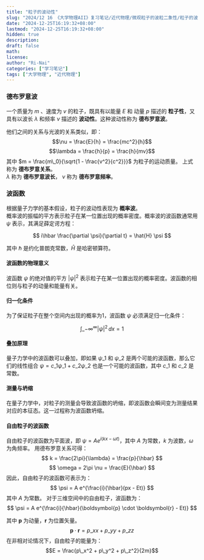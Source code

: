 ```yaml
---
title: "粒子的波动性"
slug: "2024/12 16 《大学物理AII》复习笔记/近代物理/微观粒子的波粒二象性/粒子的波动性"
date: "2024-12-25T16:19:32+08:00"
lastmod: "2024-12-25T16:19:32+08:00"
hidden: true
description:
draft: false
math:
license:
author: "Ri-Nai"
categories: ["学习笔记"]
tags: ["大学物理", "近代物理"]
---
```

### 德布罗意波
一个质量为 $m$ 、速度为 $v$ 的粒子，既具有以能量 $E$ 和 动量 $p$ 描述的 **粒子性**，又具有以波长 $\lambda$ 和频率 $\nu$ 描述的 **波动性**。这种波动性称为 **德布罗意波**。

他们之间的关系与光波的关系类似，即：
$$\nu = \frac{E}{h} = \frac{mc^2}{h}$$
$$\lambda = \frac{h}{p} = \frac{h}{mv}$$
其中 $m = \frac{m\_0}{\sqrt{1 - \frac{v^2}{c^2}}}$ 为粒子的运动质量。
上式称为 **德布罗意关系**。  
$\lambda$ 称为 **德布罗意波长**， $\nu$ 称为 **德布罗意频率**。

### 波函数
根据量子力学的基本假设，粒子的波动性表现为 **概率波**。  
概率波的振幅的平方表示粒子在某一位置出现的概率密度。概率波的波函数通常用 $\psi$ 表示，其满足薛定谔方程：

$$ i\hbar \frac{\partial \psi}{\partial t} = \hat{H} \psi $$

其中 $\hbar$ 是约化普朗克常数，$\hat{H}$ 是哈密顿算符。

#### 波函数的物理意义
波函数 $\psi$ 的绝对值的平方 $|\psi|^2$ 表示粒子在某一位置出现的概率密度。波函数的相位则与粒子的动量和能量有关。

#### 归一化条件
为了保证粒子在整个空间内出现的概率为1，波函数 $\psi$ 必须满足归一化条件：

$$ \int\_{-\infty}^{\infty} |\psi|^2 \, dx = 1 $$

#### 叠加原理
量子力学中的波函数可以叠加，即如果 $\psi\_1$ 和 $\psi\_2$ 是两个可能的波函数，那么它们的线性组合 $\psi = c\_1 \psi\_1 + c\_2 \psi\_2$ 也是一个可能的波函数，其中 $c\_1$ 和 $c\_2$ 是常数。

#### 测量与坍缩
在量子力学中，对粒子的测量会导致波函数的坍缩，即波函数会瞬间变为测量结果对应的本征态。这一过程称为波函数坍缩。

#### 自由粒子的波函数
自由粒子的波函数为平面波，即 $\psi = A e^{i(kx - \omega t)}$，其中 $A$ 为常数，$k$ 为波数，$\omega$ 为角频率。
用德布罗意关系可得：
$$ k = \frac{2\pi}{\lambda} = \frac{p}{\hbar} $$
$$ \omega = 2\pi \nu = \frac{E}{\hbar} $$
因此，自由粒子的波函数可表示为：
$$ \psi = A e^{\frac{i}{\hbar}(px - Et)} $$
其中 $A$ 为常数。
对于三维空间中的自由粒子，波函数为：
$$ \psi = A e^{\frac{i}{\hbar}(\boldsymbol{p} \cdot \boldsymbol{r} - Et)} $$

其中 $\boldsymbol{p}$ 为动量，$\boldsymbol{r}$ 为位置矢量。
$$\boldsymbol{p} \cdot \boldsymbol{r} = p\_x x + p\_y y + p\_z z$$
在非相对论情况下，自由粒子的能量为：
$$E = \frac{p\_x^2 + p\_y^2 + p\_z^2}{2m}$$
